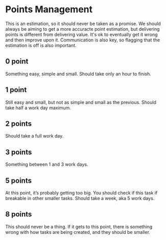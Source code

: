 # Points Management

This is an estimation, so it should never be taken as a promise. We should always be aiming to get a more accuracte point estimation, but delivering points is different from delivering value. It's ok to eventually get it wrong and then improve upon it. Communication is also key, so flagging that the estimation is off is also important.

## 0 point
Something easy, simple and small. Should take only an hour to finish.

## 1 point
Still easy and small, but not as simple and small as the previous. Should take half a work day maximum.

## 2 points
Should take a full work day.

## 3 points
Something between 1 and 3 work days.

## 5 points
At this point, it’s probably getting too big. You should check if this task if breakable in other smaller tasks. Should take a week, aka 5 work days.

## 8 points
This should never be a thing. If it gets to this point, there is something wrong with how tasks are being created, and they should be smaller.